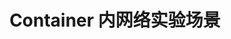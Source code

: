 ---
title: "Container 内网络实验场景"
linkTitle: "Container 内网络实验场景"
weight: 2
type: docs
description: > 
    Kubernetes Container 内网络实验场景
---